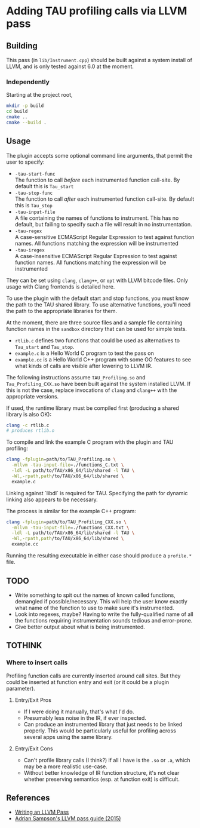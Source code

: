 # Adding TAU profiling calls via LLVM pass

## Building

This pass (in `lib/Instrument.cpp`) should be built against a system
install of LLVM, and is only tested against 6.0 at the moment.

### Independently

Starting at the project root,

``` bash
mkdir -p build
cd build
cmake ..
cmake --build .
```

## Usage

The plugin accepts some optional command line arguments, that permit the
user to specify:

  - `-tau-start-func`  
    The function to call *before* each instrumented function call-site.
    By default this is `Tau_start`
  - `-tau-stop-func`  
    The function to call *after* each instrumented function call-site.
    By default this is `Tau_stop`
  - `-tau-input-file`  
    A file containing the names of functions to instrument. This has no
    default, but failing to specify such a file will result in no
    instrumentation.
  - `-tau-regex`  
    A case-sensitive ECMAScript Regular Expression to test against
    function names. All functions matching the expression will be
    instrumented
  - `-tau-iregex`  
    A case-insensitive ECMAScript Regular Expression to test against
    function names. All functions matching the expression will be
    instrumented

They can be set using `clang`, `clang++`, or `opt` with LLVM bitcode
files. Only usage with Clang frontends is detailed here.

To use the plugin with the default start and stop functions, you must
know the path to the TAU shared library. To use alternative functions,
you'll need the path to the appropriate libraries for them.

At the moment, there are three source files and a sample file containing
function names in the `sandbox` directory that can be used for simple
tests.

  - `rtlib.c` defines two functions that could be used as alternatives
    to `Tau_start` and `Tau_stop`.
  - `example.c` is a Hello World C program to test the pass on
  - `example.cc` is a Hello World C++ program with some OO features to
    see what kinds of calls are visible after lowering to LLVM IR.

The following instructions assume `TAU_Profiling.so` and
`Tau_Profiling_CXX.so` have been built against the system installed
LLVM. If this is not the case, replace invocations of `clang` and
`clang++` with the appropriate versions.

If used, the runtime library must be compiled first (producing a shared
library is also OK):

``` bash
clang -c rtlib.c
# produces rtlib.o
```

To compile and link the example C program with the plugin and TAU
profiling:

``` bash
clang -fplugin=path/to/TAU_Profiling.so \
  -mllvm -tau-input-file=./functions_C.txt \
  -ldl -L path/to/TAU/x86_64/lib/shared -l TAU \
  -Wl,-rpath,path/to/TAU/x86_64/lib/shared \
  example.c
```

Linking against \`libdl\` is required for TAU. Specifying the path for
dynamic linking also appears to be necessary.

The process is similar for the example C++ program:

``` bash
clang -fplugin=path/to/TAU_Profiling_CXX.so \
  -mllvm -tau-input-file=./functions_CXX.txt \
  -ldl -L path/to/TAU/x86_64/lib/shared -l TAU \
  -Wl,-rpath,path/to/TAU/x86_64/lib/shared \
  example.cc
```

Running the resulting executable in either case should produce a
`profile.*` file.

## <span class="todo TODO">TODO</span> 

  - Write something to spit out the names of known called functions,
    demangled if possible/necessary. This will help the user know
    exactly what name of the function to use to make sure it's
    instrumented.
  - Look into regexes, maybe? Having to write the fully-qualified name
    of all the functions requiring instrumentation sounds tedious and
    error-prone.
  - Give better output about what is being instrumented.

## TOTHINK

### Where to insert calls

Profiling function calls are currently inserted around call sites. But
they could be inserted at function entry and exit (or it could be a
plugin parameter).

1.  Entry/Exit Pros
    
      - If I were doing it manually, that's what I'd do.
      - Presumably less noise in the IR, if ever inspected.
      - Can produce an instrumented library that just needs to be linked
        properly. This would be particularly useful for profiling across
        several apps using the same library.

2.  Entry/Exit Cons
    
      - Can't profile library calls (I think?) if all I have is the
        `.so` or `.a`, which may be a more realistic use-case.
      - Without better knowledge of IR function structure, it's not
        clear whether preserving semantics (esp. at function exit) is
        difficult.

## References

  - [Writing an LLVM Pass](http://llvm.org/docs/WritingAnLLVMPass.html)
  - [Adrian Sampson's LLVM pass guide
    (2015)](https://www.cs.cornell.edu/~asampson/blog/llvm.html)
